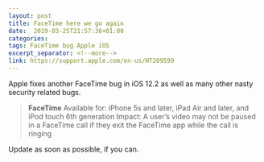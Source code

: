 ```yaml
---
layout: post
title: FaceTime here we go again
date:  2019-03-25T21:57:36+01:00
categories: 
tags: FaceTime bug Apple iOS
excerpt_separator: <!--more-->
link: https://support.apple.com/en-us/HT209599
---
```


Apple fixes another FaceTime bug in iOS 12.2 as well as many other nasty security related bugs.

> **FaceTime**
> Available for: iPhone 5s and later, iPad Air and later, and iPod touch 6th generation
Impact: A user’s video may not be paused in a FaceTime call if they exit the FaceTime app while the call is ringing

Update as soon as possible, if you can.


